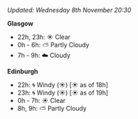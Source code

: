 *Updated: Wednesday 8th November 20:30*

**Glasgow**

* 22h, 23h: :sunny: Clear
* 0h - 6h: :partly_sunny: Partly Cloudy
* 7h - 9h: :cloud: Cloudy

**Edinburgh**

* 22h: :cyclone: Windy (:sunny:) [:sunny: as of 18h]
* 23h: :cyclone: Windy (:sunny:) [:sunny: as of 19h]
* 0h - 7h: :sunny: Clear
* 8h, 9h: :partly_sunny: Partly Cloudy
